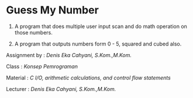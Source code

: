 # Guess My Number

1. A program that does multiple user input scan and do math operation on those numbers.

2. A program that outputs numbers form 0 - 5, squared and cubed also. 


Assignment by : *Denis Eka Cahyani, S.Kom.,M.Kom.*

Class         : *Konsep Pemrograman*

Material      : *C I/O, arithmetic calculations, and control flow statements*

Lecturer      : *Denis Eka Cahyani, S.Kom.,M.Kom.*
